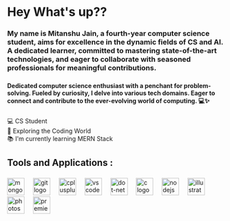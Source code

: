 <h1 align="left">Hey What's up??</h1>

###

<h3 align="left">My name is Mitanshu Jain, a fourth-year computer science student, aims for excellence in the dynamic fields of CS and AI. A dedicated learner, committed to mastering state-of-the-art technologies, and eager to collaborate with seasoned professionals for meaningful contributions.</h3>

###

<h4 align="left">Dedicated computer science enthusiast with a penchant for problem-solving. Fueled by curiosity, I delve into various tech domains. Eager to connect and contribute to the ever-evolving world of computing. 💻✨</h4>

###

<p align="left">💻 CS Student<br>🔎 Exploring the Coding World<br>📚 I'm currently learning MERN Stack</p>

###

<h2 align="left">Tools and Applications :</h2>

###

<div align="left">
  <img src="https://skillicons.dev/icons?i=mongodb" height="40" alt="mongodb logo"  />
  <img width="12" />
  <img src="https://cdn.jsdelivr.net/gh/devicons/devicon/icons/git/git-original.svg" height="40" alt="git logo"  />
  <img width="12" />
  <img src="https://cdn.jsdelivr.net/gh/devicons/devicon/icons/cplusplus/cplusplus-original.svg" height="40" alt="cplusplus logo"  />
  <img width="12" />
   <img src="https://cdn.simpleicons.org/visualstudiocode/007ACC" height="40" alt="vscode logo"  />
  <img width="12" />
  <img src="https://cdn.jsdelivr.net/gh/devicons/devicon/icons/dot-net/dot-net-original.svg" height="40" alt="dot-net logo"  />
  <img width="12" />
  <img src="https://cdn.jsdelivr.net/gh/devicons/devicon/icons/c/c-original.svg" height="40" alt="c logo"  />
  <img width="12" />
  <img src="https://cdn.simpleicons.org/nodedotjs/339933" height="40" alt="nodejs logo"  />
  <img width="12" />
  <img src="https://cdn.simpleicons.org/adobeillustrator/FF9A00" height="40" alt="illustrator logo"  />
  <img width="12" />
  <img src="https://cdn.simpleicons.org/adobephotoshop/31A8FF" height="40" alt="photoshop logo"  />
  <img width="12" />
  <img src="https://cdn.simpleicons.org/adobepremierepro/9999FF" height="40" alt="premierepro logo"  />
</div>

###
